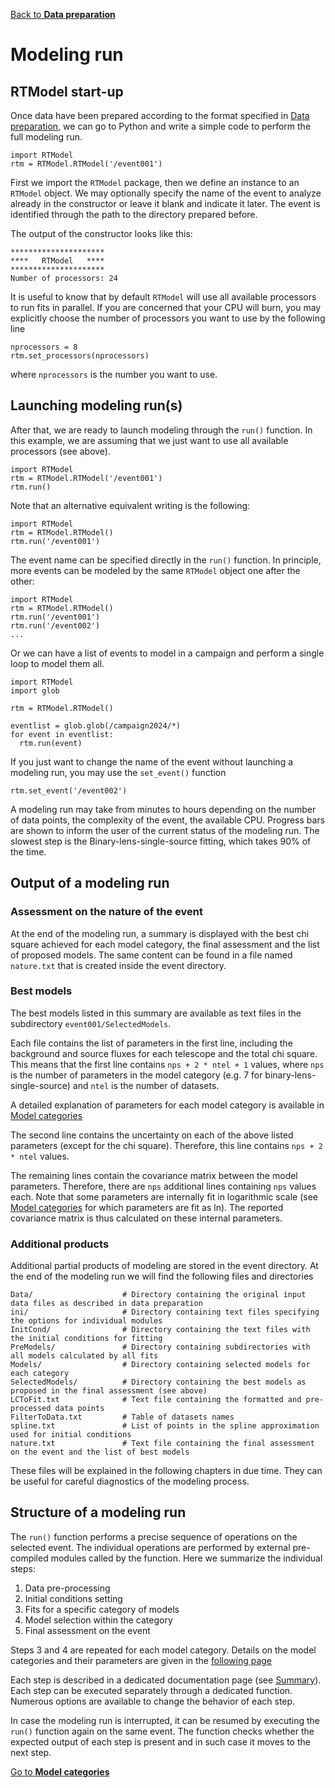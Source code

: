 [Back to **Data preparation**](DataPreparation.md)

# Modeling run

## RTModel start-up 

Once data have been prepared according to the format specified in [Data preparation](DataPreparation.md), we can go to Python and write a simple code to perform the full modeling run.

```
import RTModel
rtm = RTModel.RTModel('/event001')
```
First we import the `RTModel` package, then we define an instance to an `RTModel` object. We may optionally specify the name of the event to analyze already in the constructor or leave it blank and indicate it later. The event is identified through the path to the directory prepared before.

The output of the constructor looks like this:
```
*********************
****   RTModel   ****
*********************
Number of processors: 24
```

It is useful to know that by default `RTModel` will use all available processors to run fits in parallel. If you are concerned that your CPU will burn, you may explicitly choose the number of processors you want to use by the following line

```
nprocessors = 8
rtm.set_processors(nprocessors)
```

where `nprocessors` is the number you want to use.

## Launching modeling run(s)

After that, we are ready to launch modeling through the `run()` function. In this example, we are assuming that we just want to use all available processors (see above).

```
import RTModel
rtm = RTModel.RTModel('/event001')
rtm.run()
```

Note that an alternative equivalent writing is the following:
 
```
import RTModel
rtm = RTModel.RTModel()
rtm.run('/event001')
```

The event name can be specified directly in the `run()` function. In principle, more events can be modeled by the same `RTModel` object one after the other:

```
import RTModel
rtm = RTModel.RTModel()
rtm.run('/event001')
rtm.run('/event002')
...
```

Or we can have a list of events to model in a campaign and perform a single loop to model them all.

```
import RTModel
import glob

rtm = RTModel.RTModel()

eventlist = glob.glob(/campaign2024/*)
for event in eventlist:
  rtm.run(event)
```

If you just want to change the name of the event without launching a modeling run, you may use the `set_event()` function

```
rtm.set_event('/event002')
```

A modeling run may take from minutes to hours depending on the number of data points, the complexity of the event, the available CPU. Progress bars are shown to inform the user of the current status of the modeling run. The slowest step is the Binary-lens-single-source fitting, which takes 90% of the time.

## Output of a modeling run

### Assessment on the nature of the event

At the end of the modeling run, a summary is displayed with the best chi square achieved for each model category, the final assessment and the list of proposed models. The same content can be found in a file named `nature.txt` that is created inside the event directory.

### Best models

The best models listed in this summary are available as text files in the subdirectory `event001/SelectedModels`.

Each file contains the list of parameters in the first line, including the background and source fluxes for each telescope and the total chi square. This means that the first line contains `nps + 2 * ntel + 1` values, where `nps` is the number of parameters in the model category (e.g. 7 for binary-lens-single-source) and `ntel` is the number of datasets.

A detailed explanation of parameters for each model category is available in [Model categories](ModelCategories.md)

The second line contains the uncertainty on each of the above listed parameters (except for the chi square). Therefore, this line contains `nps + 2 * ntel` values.

The remaining lines contain the covariance matrix between the model parameters. Therefore, there are `nps` additional lines containing `nps` values each. Note that some parameters are internally fit in logarithmic scale (see [Model categories](ModelCategories.md) for which parameters are fit as ln). The reported covariance matrix is thus calculated on these internal parameters.

### Additional products

Additional partial products of modeling are stored in the event directory. At the end of the modeling run we will find the following files and directories
```
Data/                    # Directory containing the original input data files as described in data preparation
ini/                     # Directory containing text files specifying the options for individual modules
InitCond/                # Directory containing the text files with the initial conditions for fitting
PreModels/               # Directory containing subdirectories with all models calculated by all fits
Models/                  # Directory containing selected models for each category
SelectedModels/          # Directory containing the best models as proposed in the final assessment (see above)
LCToFit.txt              # Text file containing the formatted and pre-processed data points
FilterToData.txt         # Table of datasets names
spline.txt               # List of points in the spline approximation used for initial conditions
nature.txt               # Text file containing the final assessment on the event and the list of best models
```

These files will be explained in the following chapters in due time. They can be useful for careful diagnostics of the modeling process.

## Structure of a modeling run

The `run()` function performs a precise sequence of operations on the selected event. The individual operations are performed by external pre-compiled modules called by the function. Here we summarize the individual steps:

1. Data pre-processing
2. Initial conditions setting
3. Fits for a specific category of models
4. Model selection within the category
5. Final assessment on the event

Steps 3 and 4 are repeated for each model category. Details on the model categories and their parameters are given in the [following page](ModelCategories.md)

Each step is described in a dedicated documentation page (see [Summary](README.md)). Each step can be executed separately through a dedicated function. Numerous options are available to change the behavior of each step.

In case the modeling run is interrupted, it can be resumed by executing the `run()` function again on the same event. The function checks whether the expected output of each step is present and in such case it moves to the next step.

[Go to **Model categories**](ModelCategories.md)
